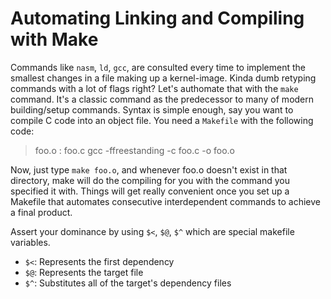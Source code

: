 # Automating Linking and Compiling with Make

Commands like `nasm`, `ld`, `gcc`, are consulted every time to implement the smallest changes in a file making up a kernel-image. Kinda dumb retyping commands with a lot of flags right? Let's authomate that with the `make` command. It's a classic command as the predecessor to many of modern building/setup commands. Syntax is simple enough, say you want to compile C code into an object file. You need a `Makefile` with the following code:

> foo.o : foo.c
>	gcc -ffreestanding -c foo.c -o foo.o

Now, just type `make foo.o`, and whenever foo.o doesn't exist in that directory, make will do the compiling for you with the command you specified it with. Things will get really convenient once you set up a Makefile that automates consecutive interdependent commands to achieve a final product. 

Assert your dominance by using `$<`, `$@`, `$^` which are special makefile variables. 

- `$<`: Represents the first dependency
- `$@`: Represents the target file
- `$^`: Substitutes all of the target's dependency files
